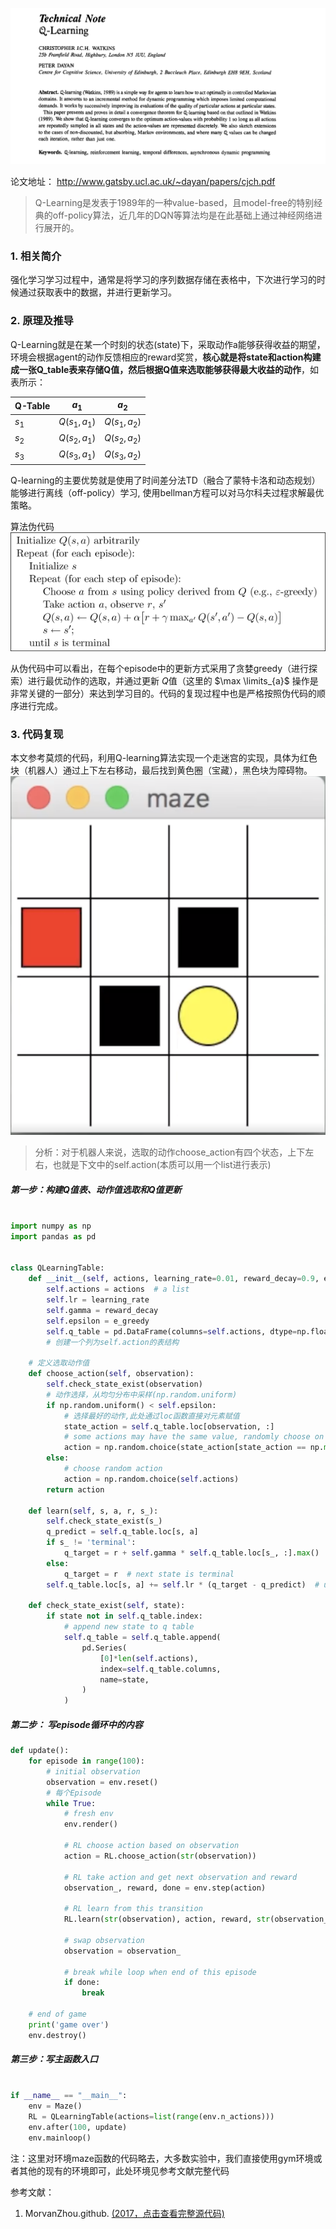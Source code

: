 
![](assets/2019-12-08-17-08-25.png)

论文地址： http://www.gatsby.ucl.ac.uk/~dayan/papers/cjch.pdf
> Q-Learning是发表于1989年的一种value-based，且model-free的特别经典的off-policy算法，近几年的DQN等算法均是在此基础上通过神经网络进行展开的。
### 1. 相关简介
强化学习学习过程中，通常是将学习的序列数据存储在表格中，下次进行学习的时候通过获取表中的数据，并进行更新学习。

### 2. 原理及推导

Q-Learning就是在某一个时刻的状态(state)下，采取动作a能够获得收益的期望，环境会根据agent的动作反馈相应的reward奖赏，**核心就是将state和action构建成一张Q_table表来存储Q值，然后根据Q值来选取能够获得最大收益的动作**，如表所示：

|  Q-Table   | $a_{1}$ | $a_{2}$ | 
|  ----  | ----  |----  |
|  $s_{1}$ | $Q(s_{1},a_{1})$ |$Q(s_{1},a_{2})$|
|  $s_{2}$  | $Q(s_{2},a_{1})$ |$Q(s_{2},a_{2})$|
|  $s_{3}$  | $Q(s_{3},a_{1})$ |$Q(s_{3},a_{2})$|

Q-learning的主要优势就是使用了时间差分法TD（融合了蒙特卡洛和动态规划）能够进行离线（off-policy）学习, 使用bellman方程可以对马尔科夫过程求解最优策略。

算法伪代码
![](assets/2019-12-08-17-42-05.png)

从伪代码中可以看出，在每个episode中的更新方式采用了贪婪greedy（进行探索）进行最优动作的选取，并通过更新 $Q$值（这里的 $\max \limits_{a}$ 操作是非常关键的一部分）来达到学习目的。代码的复现过程中也是严格按照伪代码的顺序进行完成。

### 3. 代码复现
本文参考莫烦的代码，利用Q-learning算法实现一个走迷宫的实现，具体为红色块（机器人）通过上下左右移动，最后找到黄色圈（宝藏），黑色块为障碍物。
![](assets/2019-12-16-10-30-45.png)

> 分析：对于机器人来说，选取的动作choose_action有四个状态，上下左右，也就是下文中的self.action(本质可以用一个list进行表示)
##### 第一步：构建Q值表、动作值选取和Q值更新
```python
    
import numpy as np
import pandas as pd


class QLearningTable:
    def __init__(self, actions, learning_rate=0.01, reward_decay=0.9, e_greedy=0.9):
        self.actions = actions  # a list
        self.lr = learning_rate
        self.gamma = reward_decay
        self.epsilon = e_greedy
        self.q_table = pd.DataFrame(columns=self.actions, dtype=np.float64)
        # 创建一个列为self.action的表结构

    # 定义选取动作值
    def choose_action(self, observation):
        self.check_state_exist(observation)
        # 动作选择，从均匀分布中采样(np.random.uniform)
        if np.random.uniform() < self.epsilon:
            # 选择最好的动作,此处通过loc函数直接对元素赋值
            state_action = self.q_table.loc[observation, :]
            # some actions may have the same value, randomly choose on in these actions
            action = np.random.choice(state_action[state_action == np.max(state_action)].index)
        else:
            # choose random action
            action = np.random.choice(self.actions)
        return action

    def learn(self, s, a, r, s_):
        self.check_state_exist(s_)
        q_predict = self.q_table.loc[s, a]
        if s_ != 'terminal':
            q_target = r + self.gamma * self.q_table.loc[s_, :].max()  # next state is not terminal
        else:
            q_target = r  # next state is terminal
        self.q_table.loc[s, a] += self.lr * (q_target - q_predict)  # update

    def check_state_exist(self, state):
        if state not in self.q_table.index:
            # append new state to q table
            self.q_table = self.q_table.append(
                pd.Series(
                    [0]*len(self.actions),
                    index=self.q_table.columns,
                    name=state,
                )
            )
```

##### 第二步： 写episode循环中的内容
```python
def update():
    for episode in range(100):
        # initial observation
        observation = env.reset()
        # 每个Episode
        while True:
            # fresh env
            env.render()

            # RL choose action based on observation
            action = RL.choose_action(str(observation))

            # RL take action and get next observation and reward
            observation_, reward, done = env.step(action)

            # RL learn from this transition
            RL.learn(str(observation), action, reward, str(observation_))

            # swap observation
            observation = observation_

            # break while loop when end of this episode
            if done:
                break

    # end of game
    print('game over')
    env.destroy()
```

##### 第三步：写主函数入口
```python

if __name__ == "__main__":
    env = Maze()
    RL = QLearningTable(actions=list(range(env.n_actions)))
    env.after(100, update)
    env.mainloop()

```
注：这里对环境maze函数的代码略去，大多数实验中，我们直接使用gym环境或者其他的现有的环境即可，此处环境见参考文献完整代码


参考文献：
1. MorvanZhou.github. [(2017，点击查看完整源代码)](https://github.com/MorvanZhou/Reinforcement-learning-with-tensorflow/tree/master/contents/2_Q_Learning_maze)
